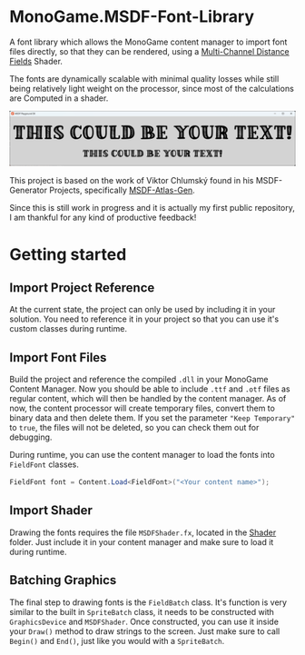# MonoGame.MSDF-Font-Library
A font library which allows the MonoGame content manager to import font files directly, so that they can be rendered, using a [Multi-Channel Distance Fields](http://inter-illusion.com/assets/I2SmartEdgeManual/SmartEdge.html?MultiChannelDistanceFields.html) Shader.

The fonts are dynamically scalable with minimal quality losses while still being relatively light weight on the processor, since most of the calculations are Computed in a shader.

![Preview Screenshot](/Img/Screenshot_01.png?raw=true)

This project is based on the work of Viktor Chlumský found in his MSDF-Generator Projects, specifically [MSDF-Atlas-Gen](https://github.com/Chlumsky/msdf-atlas-gen).

Since this is still work in progress and it is actually my first public repository, I am thankful for any kind of productive feedback!

# Getting started

## Import Project Reference
At the current state, the project can only be used by including it in your solution. You need to reference it in your project so that you can use it's custom classes during runtime.

## Import Font Files
Build the project and reference the compiled `.dll` in your MonoGame Content Manager. Now you should be able to include `.ttf` and `.otf` files as regular content, which will then be handled by the content manager. As of now, the content processor will create temporary files, convert them to binary data and then delete them. If you set the parameter `"Keep Temporary"` to `true`, the files will not be deleted, so you can check them out for debugging.

During runtime, you can use the content manager to load the fonts into `FieldFont` classes.
```cs
FieldFont font = Content.Load<FieldFont>("<Your content name>");
```

## Import Shader
Drawing the fonts requires the file `MSDFShader.fx`, located in the [Shader](/MSDF-Font-Library/Shader) folder. Just include it in your content manager and make sure to load it during runtime.

## Batching Graphics
The final step to drawing fonts is the `FieldBatch` class. It's function is very similar to the built in `SpriteBatch` class, it needs to be constructed with `GraphicsDevice` and `MSDFShader`. Once constructed, you can use it inside your `Draw()` method to draw strings to the screen. Just make sure to call `Begin()` and `End()`, just like you would with a `SpriteBatch`.

